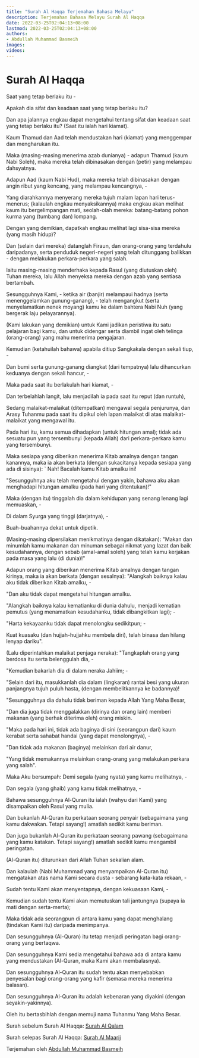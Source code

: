 ```yaml
---
title: "Surah Al Haqqa Terjemahan Bahasa Melayu"
description: Terjemahan Bahasa Melayu Surah Al Haqqa
date: 2022-03-25T02:04:13+08:00
lastmod: 2022-03-25T02:04:13+08:00
authors:
- Abdullah Muhammad Basmeih
images:
videos:
---
```


# Surah Al Haqqa

<p class='atq' id="1">Saat yang tetap berlaku itu -</p>
<p class='atq' id="2">Apakah dia sifat dan keadaan saat yang tetap berlaku itu?</p>
<p class='atq' id="3">Dan apa jalannya engkau dapat mengetahui tentang sifat dan keadaan saat yang tetap berlaku itu? (Saat itu ialah hari kiamat).</p>
<p class='atq' id="4">Kaum Thamud dan Aad telah mendustakan hari (kiamat) yang menggempar dan mengharukan itu.</p>
<p class='atq' id="5">Maka (masing-masing menerima azab dunianya) - adapun Thamud (kaum Nabi Soleh), maka mereka telah dibinasakan dengan (petir) yang melampau dahsyatnya.</p>
<p class='atq' id="6">Adapun Aad (kaum Nabi Hud), maka mereka telah dibinasakan dengan angin ribut yang kencang, yang melampau kencangnya, -</p>
<p class='atq' id="7">Yang diarahkannya menyerang mereka tujuh malam lapan hari terus-menerus; (kalaulah engkau menyaksikannya) maka engkau akan melihat kaum itu bergelimpangan mati, seolah-olah mereka: batang-batang pohon kurma yang (tumbang dan) lompang.</p>
<p class='atq' id="8">Dengan yang demikian, dapatkah engkau melihat lagi sisa-sisa mereka (yang masih hidup)?</p>
<p class='atq' id="9">Dan (selain dari mereka) datanglah Firaun, dan orang-orang yang terdahulu daripadanya, serta penduduk negeri-negeri yang telah ditunggang balikkan - dengan melakukan perkara-perkara yang salah.</p>
<p class='atq' id="10">Iaitu masing-masing menderhaka kepada Rasul (yang diutuskan oleh) Tuhan mereka, lalu Allah menyeksa mereka dengan azab yang sentiasa bertambah.</p>
<p class='atq' id="11">Sesungguhnya Kami, - ketika air (banjir) melampaui hadnya (serta menenggelamkan gunung-ganang), - telah mengangkut (serta menyelamatkan nenek moyang) kamu ke dalam bahtera Nabi Nuh (yang bergerak laju pelayarannya).</p>
<p class='atq' id="12">(Kami lakukan yang demikian) untuk Kami jadikan peristiwa itu satu pelajaran bagi kamu, dan untuk didengar serta diambil ingat oleh telinga (orang-orang) yang mahu menerima pengajaran.</p>
<p class='atq' id="13">Kemudian (ketahuilah bahawa) apabila ditiup Sangkakala dengan sekali tiup, -</p>
<p class='atq' id="14">Dan bumi serta gunung-ganang diangkat (dari tempatnya) lalu dihancurkan keduanya dengan sekali hancur, -</p>
<p class='atq' id="15">Maka pada saat itu berlakulah hari kiamat, -</p>
<p class='atq' id="16">Dan terbelahlah langit, lalu menjadilah ia pada saat itu reput (dan runtuh),</p>
<p class='atq' id="17">Sedang malaikat-malaikat (ditempatkan) mengawal segala penjurunya, dan Arasy Tuhanmu pada saat itu dipikul oleh lapan malaikat di atas malaikat-malaikat yang mengawal itu.</p>
<p class='atq' id="18">Pada hari itu, kamu semua dihadapkan (untuk hitungan amal); tidak ada sesuatu pun yang tersembunyi (kepada Allah) dari perkara-perkara kamu yang tersembunyi.</p>
<p class='atq' id="19">Maka sesiapa yang diberikan menerima Kitab amalnya dengan tangan kanannya, maka ia akan berkata (dengan sukacitanya kepada sesiapa yang ada di sisinya): ` Nah! Bacalah kamu Kitab amalku ini!</p>
<p class='atq' id="20">"Sesungguhnya aku telah mengetahui dengan yakin, bahawa aku akan menghadapi hitungan amalku (pada hari yang ditentukan)!"</p>
<p class='atq' id="21">Maka (dengan itu) tinggalah dia dalam kehidupan yang senang lenang lagi memuaskan, -</p>
<p class='atq' id="22">Di dalam Syurga yang tinggi (darjatnya), -</p>
<p class='atq' id="23">Buah-buahannya dekat untuk dipetik.</p>
<p class='atq' id="24">(Masing-masing dipersilakan menikmatinya dengan dikatakan): "Makan dan minumlah kamu makanan dan minuman sebagai nikmat yang lazat dan baik kesudahannya, dengan sebab (amal-amal soleh) yang telah kamu kerjakan pada masa yang lalu (di dunia)!"</p>
<p class='atq' id="25">Adapun orang yang diberikan menerima Kitab amalnya dengan tangan kirinya, maka ia akan berkata (dengan sesalnya): "Alangkah baiknya kalau aku tidak diberikan Kitab amalku, -</p>
<p class='atq' id="26">"Dan aku tidak dapat mengetahui hitungan amalku.</p>
<p class='atq' id="27">"Alangkah baiknya kalau kematianku di dunia dahulu, menjadi kematian pemutus (yang menamatkan kesudahanku, tidak dibangkitkan lagi); -</p>
<p class='atq' id="28">"Harta kekayaanku tidak dapat menolongku sedikitpun; -</p>
<p class='atq' id="29">Kuat kuasaku (dan hujjah-hujjahku membela diri), telah binasa dan hilang lenyap dariku".</p>
<p class='atq' id="30">(Lalu diperintahkan malaikat penjaga neraka): "Tangkaplah orang yang berdosa itu serta belenggulah dia, -</p>
<p class='atq' id="31">"Kemudian bakarlah dia di dalam neraka Jahiim; -</p>
<p class='atq' id="32">"Selain dari itu, masukkanlah dia dalam (lingkaran) rantai besi yang ukuran panjangnya tujuh puluh hasta, (dengan membelitkannya ke badannya)!</p>
<p class='atq' id="33">"Sesungguhnya dia dahulu tidak beriman kepada Allah Yang Maha Besar,</p>
<p class='atq' id="34">"Dan dia juga tidak menggalakkan (dirinya dan orang lain) memberi makanan (yang berhak diterima oleh) orang miskin.</p>
<p class='atq' id="35">"Maka pada hari ini, tidak ada baginya di sini (seorangpun dari) kaum kerabat serta sahabat handai (yang dapat menolongnya), -</p>
<p class='atq' id="36">"Dan tidak ada makanan (baginya) melainkan dari air danur,</p>
<p class='atq' id="37">"Yang tidak memakannya melainkan orang-orang yang melakukan perkara yang salah".</p>
<p class='atq' id="38">Maka Aku bersumpah: Demi segala (yang nyata) yang kamu melihatnya, -</p>
<p class='atq' id="39">Dan segala (yang ghaib) yang kamu tidak melihatnya, -</p>
<p class='atq' id="40">Bahawa sesungguhnya Al-Quran itu ialah (wahyu dari Kami) yang disampaikan oleh Rasul yang mulia.</p>
<p class='atq' id="41">Dan bukanlah Al-Quran itu perkataan seorang penyair (sebagaimana yang kamu dakwakan. Tetapi sayang!) amatlah sedikit kamu beriman.</p>
<p class='atq' id="42">Dan juga bukanlah Al-Quran itu perkataan seorang pawang (sebagaimana yang kamu katakan. Tetapi sayang!) amatlah sedikit kamu mengambil peringatan.</p>
<p class='atq' id="43">(Al-Quran itu) diturunkan dari Allah Tuhan sekalian alam.</p>
<p class='atq' id="44">Dan kalaulah (Nabi Muhammad yang menyampaikan Al-Quran itu) mengatakan atas nama Kami secara dusta - sebarang kata-kata rekaan, -</p>
<p class='atq' id="45">Sudah tentu Kami akan menyentapnya, dengan kekuasaan Kami, -</p>
<p class='atq' id="46">Kemudian sudah tentu Kami akan memutuskan tali jantungnya (supaya ia mati dengan serta-merta);</p>
<p class='atq' id="47">Maka tidak ada seorangpun di antara kamu yang dapat menghalang (tindakan Kami itu) daripada menimpanya.</p>
<p class='atq' id="48">Dan sesungguhnya (Al-Quran) itu tetap menjadi peringatan bagi orang-orang yang bertaqwa.</p>
<p class='atq' id="49">Dan sesungguhnya Kami sedia mengetahui bahawa ada di antara kamu yang mendustakan (Al-Quran, maka Kami akan membalasnya).</p>
<p class='atq' id="50">Dan sesungguhnya Al-Quran itu sudah tentu akan menyebabkan penyesalan bagi orang-orang yang kafir (semasa mereka menerima balasan).</p>
<p class='atq' id="51">Dan sesungguhnya Al-Quran itu adalah kebenaran yang diyakini (dengan seyakin-yakinnya).</p>
<p class='atq' id="52">Oleh itu bertasbihlah dengan memuji nama Tuhanmu Yang Maha Besar.</p>

Surah sebelum Surah Al Haqqa: [Surah Al Qalam](/al-quran/surah-al-qalam-terjemahan-bahasa-melayu/)

Surah selepas Surah Al Haqqa: [Surah Al Maarij](/al-quran/surah-al-maarij-terjemahan-bahasa-melayu/)

Terjemahan oleh [Abdullah Muhammad Basmeih](/authors/abdullah-muhammad-basmeih/)